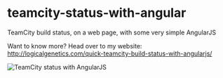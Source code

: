 # teamcity-status-with-angular
TeamCity build status, on a web page, with some very simple AngularJS

Want to know more?  Head over to my website: http://logicalgenetics.com/quick-teamcity-build-status-with-angularjs/

![TeamCity status with AngularJS](http://logicalgenetics.com/wp-content/uploads/2016/05/BuildStatus.png)

